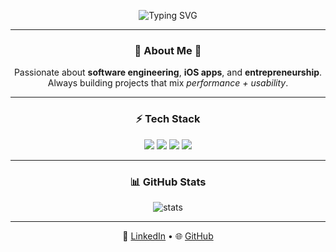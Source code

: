 <!-- Profile Header -->
<p align="center">
  <!-- Animated name via SVG -->
  <img src="https://readme-typing-svg.demolab.com?font=Fira+Code&weight=600&size=28&pause=1000&color=F75C7E&center=true&vCenter=true&width=435&lines=Daniel+Park;Final+Year+CPA+Student;Full-Stack+%2B+iOS+Dev;Entrepreneur+%7C+Builder" alt="Typing SVG" />
</p>

---

<h3 align="center">🌟 About Me 🌟</h3>

<p align="center">
  Passionate about <b>software engineering</b>, <b>iOS apps</b>, and <b>entrepreneurship</b>.  
  Always building projects that mix <i>performance + usability</i>.
</p>

---

<h3 align="center">⚡ Tech Stack</h3>

<p align="center">
  <img src="https://img.shields.io/badge/Python-3776AB?style=for-the-badge&logo=python&logoColor=white" />
  <img src="https://img.shields.io/badge/C++-00599C?style=for-the-badge&logo=c%2B%2B&logoColor=white" />
  <img src="https://img.shields.io/badge/React-20232A?style=for-the-badge&logo=react&logoColor=61DAFB" />
  <img src="https://img.shields.io/badge/Swift-FA7343?style=for-the-badge&logo=swift&logoColor=white" />
</p>

---

<h3 align="center">📊 GitHub Stats</h3>

<p align="center">
  <img src="https://github-readme-stats.vercel.app/api?username=DPark7448&show_icons=true&theme=radical" alt="stats"/>
</p>

---

<p align="center">
  🔗 <a href="https://www.linkedin.com/in/danielpark/">LinkedIn</a> • 🌐 <a href="https://github.com/DPark7448">GitHub</a>
</p>
